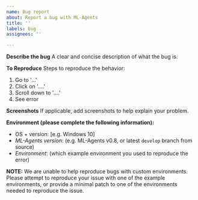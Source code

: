```yaml
---
name: Bug report
about: Report a bug with ML-Agents
title: ''
labels: bug
assignees: ''

---
```


**Describe the bug**
A clear and concise description of what the bug is.

**To Reproduce**
Steps to reproduce the behavior:
1. Go to '...'
2. Click on '....'
3. Scroll down to '....'
4. See error

**Screenshots**
If applicable, add screenshots to help explain your problem.

**Environment (please complete the following information):**
- OS + version: [e.g. Windows 10]
- _ML-Agents version_: (e.g. ML-Agents v0.8, or latest `develop` branch from source)
- _Environment_: (which example environment you used to reproduce the error)

**NOTE:** We are unable to help reproduce bugs with custom environments.  Please attempt to reproduce your issue with one of the example environments, or provide a minimal patch to one of the environments needed to reproduce the issue.
